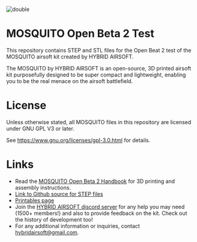 
![double](https://github.com/HYBRIDAIRSOFT/MOSQUITO/assets/48244428/99799523-23fc-4947-965c-132c4838c292)

# MOSQUITO Open Beta 2 Test
This repository contains STEP and STL files for the Open Beat 2 test of the MOSQUITO airsoft kit created by HYBRID AIRSOFT.

The MOSQUITO by HYBRID AIRSOFT is an open-source, 3D printed airsoft kit purposefully designed to be super compact and lightweight, enabling you to be the real menace on the airsoft battlefield.

# License
Unless otherwise stated, all MOSQUITO files in this repository are licensed under GNU GPL V3 or later.

See https://www.gnu.org/licenses/gpl-3.0.html for details.

# Links
* Read the [MOSQUITO Open Beta 2 Handbook](https://docs.google.com/document/d/1genB__vvTqGqmkBy53cXZScM0wUJlerKnR1uYOOMI4s/edit?usp=sharing) for 3D printing and assembly instructions.
* [Link to Github source for STEP files](https://github.com/HYBRIDAIRSOFT/MOSQUITO)
* [Printables page](https://www.printables.com/model/564524-mosquito-airsoft-kit-open-beta-2)
* Join the [HYBRID AIRSOFT discord server](https://discord.gg/KNHaRH5ETb) for any help you may need (1500+ members!) and also to provide feedback on the kit. Check out the history of development too!
* For any additional information or inquiries, contact hybridairsoft@gmail.com.
